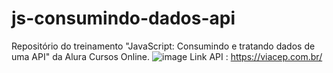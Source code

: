 # js-consumindo-dados-api
Repositório do treinamento "JavaScript: Consumindo e tratando dados de uma API" da Alura Cursos Online.
![image](https://github.com/IsabelaNz/APIalura/assets/144686519/90787ea4-3ebe-4c84-aa9e-c1678890b7a2)
Link API : https://viacep.com.br/

